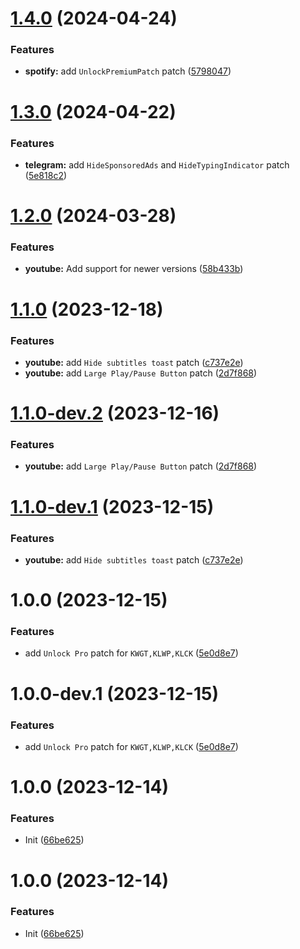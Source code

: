 # [1.4.0](https://github.com/Aunali321/ReVancedExperiments/compare/v1.3.0...v1.4.0) (2024-04-24)


### Features

* **spotify:** add `UnlockPremiumPatch` patch ([5798047](https://github.com/Aunali321/ReVancedExperiments/commit/57980475f0fc6f5d4fb4dd909dfefe2f4b50dc84))

# [1.3.0](https://github.com/Aunali321/ReVancedExperiments/compare/v1.2.0...v1.3.0) (2024-04-22)


### Features

* **telegram:** add `HideSponsoredAds` and `HideTypingIndicator` patch ([5e818c2](https://github.com/Aunali321/ReVancedExperiments/commit/5e818c21c6a1db1a5336ea1bcd3242297e85c8c6))

# [1.2.0](https://github.com/Aunali321/ReVancedExperiments/compare/v1.1.0...v1.2.0) (2024-03-28)


### Features

* **youtube:** Add support for newer versions ([58b433b](https://github.com/Aunali321/ReVancedExperiments/commit/58b433b3fd8e5ba027910407dfe575081d00e98f))

# [1.1.0](https://github.com/Aunali321/ReVancedExperiments/compare/v1.0.0...v1.1.0) (2023-12-18)


### Features

* **youtube:** add `Hide subtitles toast` patch ([c737e2e](https://github.com/Aunali321/ReVancedExperiments/commit/c737e2e2c11377c86d47fa7deab2f27f850f2bd9))
* **youtube:** add `Large Play/Pause Button` patch ([2d7f868](https://github.com/Aunali321/ReVancedExperiments/commit/2d7f8681c03764a549ad5bbccfe3caa94f63e30b))

# [1.1.0-dev.2](https://github.com/Aunali321/ReVancedExperiments/compare/v1.1.0-dev.1...v1.1.0-dev.2) (2023-12-16)


### Features

* **youtube:** add `Large Play/Pause Button` patch ([2d7f868](https://github.com/Aunali321/ReVancedExperiments/commit/2d7f8681c03764a549ad5bbccfe3caa94f63e30b))

# [1.1.0-dev.1](https://github.com/Aunali321/ReVancedExperiments/compare/v1.0.0...v1.1.0-dev.1) (2023-12-15)


### Features

* **youtube:** add `Hide subtitles toast` patch ([c737e2e](https://github.com/Aunali321/ReVancedExperiments/commit/c737e2e2c11377c86d47fa7deab2f27f850f2bd9))

# 1.0.0 (2023-12-15)


### Features

* add `Unlock Pro` patch for `KWGT,KLWP,KLCK` ([5e0d8e7](https://github.com/Aunali321/ReVancedExperiments/commit/5e0d8e70c8ad61f78137e4893747a651093f2a7f))

# 1.0.0-dev.1 (2023-12-15)


### Features

* add `Unlock Pro` patch for `KWGT,KLWP,KLCK` ([5e0d8e7](https://github.com/Aunali321/ReVancedExperiments/commit/5e0d8e70c8ad61f78137e4893747a651093f2a7f))

# 1.0.0 (2023-12-14)


### Features

* Init ([66be625](https://github.com/ReVanced/revanced-patches-template/commit/66be625f25ee2d678dac62a5bf4daa631284f8f6))

# 1.0.0 (2023-12-14)


### Features

* Init ([66be625](https://github.com/ReVanced/revanced-patches-template/commit/66be625f25ee2d678dac62a5bf4daa631284f8f6))
